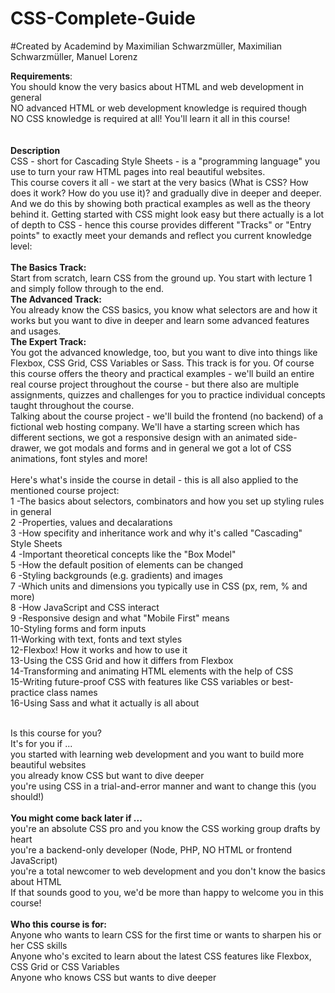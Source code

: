 # CSS-Complete-Guide
#Created by Academind by Maximilian Schwarzmüller, Maximilian Schwarzmüller, Manuel Lorenz

<strong>Requirements</strong>:<br />
You should know the very basics about HTML and web development in general <br />
NO advanced HTML or web development knowledge is required though <br />
NO CSS knowledge is required at all! You'll learn it all in this course! <br />
<br /><br />
<strong>Description</strong> <br />
CSS - short for Cascading Style Sheets - is a "programming language" you use to turn your raw HTML pages into real beautiful websites. <br />
This course covers it all - we start at the very basics (What is CSS? How does it work? How do you use it)? and gradually dive in deeper and deeper. And we do this by showing both practical examples as well as the theory behind it. Getting started with CSS might look easy but there actually is a lot of depth to CSS - hence this course provides different "Tracks" or "Entry points" to exactly meet your demands and reflect you current knowledge level:
<br /><br />
<strong>The Basics Track: </strong><br /> 
Start from scratch, learn CSS from the ground up. You start with lecture 1 and simply follow through to the end.<br />
<strong>The Advanced Track:</strong><br />
You already know the CSS basics, you know what selectors are and how it works but you want to dive in deeper and learn some advanced features and usages.
<br />
<strong>The Expert Track:</strong><br />
 You got the advanced knowledge, too, but you want to dive into things like Flexbox, CSS Grid, CSS Variables or Sass. This track is for you.
Of course this course offers the theory and practical examples - we'll build an entire real course project throughout the course - but there also are multiple assignments, quizzes and challenges for you to practice individual concepts taught throughout the course.
<br />
Talking about the course project - we'll build the frontend (no backend) of a fictional web hosting company. We'll have a starting screen which has different sections, we got a responsive design with an animated side-drawer, we got modals and forms and in general we got a lot of CSS animations, font styles and more!
<br /><br />
Here's what's inside the course in detail - this is all also applied to the mentioned course project:
<br />
1 -The basics about selectors, combinators and how you set up styling rules in general <br />
2 -Properties, values and decalarations <br />
3 -How specifity and inheritance work and why it's called "Cascading" Style Sheets<br />
4 -Important theoretical concepts like the "Box Model"<br />
5 -How the default position of elements can be changed<br />
6 -Styling backgrounds (e.g. gradients) and images<br />
7 -Which units and dimensions you typically use in CSS (px, rem, % and more)<br />
8 -How JavaScript and CSS interact<br />
9 -Responsive design and what "Mobile First" means <br />
10-Styling forms and form inputs<br />
11-Working with text, fonts and text styles<br />
12-Flexbox! How it works and how to use it<br />
13-Using the CSS Grid and how it differs from Flexbox<br />
14-Transforming and animating HTML elements with the help of CSS<br />
15-Writing future-proof CSS with features like CSS variables or best-practice class names<br />
16-Using Sass and what it actually is all about<br />

<br />
Is this course for you?
<br />
It's for you if ...
<br />
you started with learning web development and you want to build more beautiful websites<br />
you already know CSS but want to dive deeper<br />
you're using CSS in a trial-and-error manner and want to change this (you should!)<br />
<br />
<strong>You might come back later if ...</strong>
<br />
you're an absolute CSS pro and you know the CSS working group drafts by heart<br />
you're a backend-only developer (Node, PHP, NO HTML or frontend JavaScript)<br />
you're a total newcomer to web development and you don't know the basics about HTML<br />
If that sounds good to you, we'd be more than happy to welcome you in this course!<br />
<br />
<strong>Who this course is for:</strong><br />
Anyone who wants to learn CSS for the first time or wants to sharpen his or her CSS skills<br />
Anyone who's excited to learn about the latest CSS features like Flexbox, CSS Grid or CSS Variables<br />
Anyone who knows CSS but wants to dive deeper<br />
